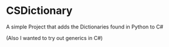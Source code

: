 # CSDictionary
A simple Project that adds the Dictionaries found in Python to C#

(Also I wanted to try out generics in C#)
